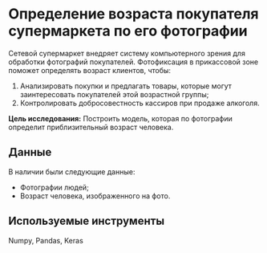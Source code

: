 # Определение возраста покупателя супермаркета по его фотографии
Сетевой супермаркет внедряет систему компьютерного зрения для обработки фотографий покупателей. Фотофиксация в прикассовой зоне поможет определять возраст клиентов, чтобы:

1. Анализировать покупки и предлагать товары, которые могут заинтересовать покупателей этой возрастной группы;
2. Контролировать добросовестность кассиров при продаже алкоголя.

**Цель исследования:** Построить модель, которая по фотографии определит приблизительный возраст человека.
## Данные
В наличии были следующие данные:
- Фотографии людей;
- Возраст человека, изображенного на фото.

## Используемые инструменты
Numpy, Pandas, Keras

